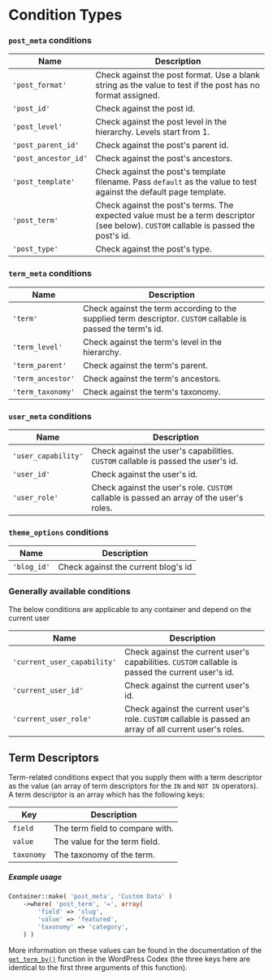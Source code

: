 # Condition Types

### `post_meta` conditions

| Name                 | Description                                                                                                                           |
|----------------------|---------------------------------------------------------------------------------------------------------------------------------------|
| `'post_format'`      | Check against the post format. Use a blank string as the value to test if the post has no format assigned.                            |
| `'post_id'`          | Check against the post id.                                                                                                            |
| `'post_level'`       | Check against the post level in the hierarchy. Levels start from 1.                                                                   |
| `'post_parent_id'`   | Check against the post's parent id.                                                                                                   |
| `'post_ancestor_id'` | Check against the post's ancestors.                                                                                                   |
| `'post_template'`    | Check against the post's template filename. Pass `default` as the value to test against the default page template.                    |
| `'post_term'`        | Check against the post's terms. The expected value must be a term descriptor (see below).  `CUSTOM` callable is passed the post's id. |
| `'post_type'`        | Check against the post's type.                                                                                                        |

### `term_meta` conditions

| Name              | Description                                                                                                                           |
|-------------------|---------------------------------------------------------------------------------------------------------------------------------------|
| `'term'`          | Check against the term according to the supplied term descriptor.  `CUSTOM` callable is passed the term's id.                         |
| `'term_level'`    | Check against the term's level in the hierarchy.                                                                                      |
| `'term_parent'`   | Check against the term's parent.                                                                                                      |
| `'term_ancestor'` | Check against the term's ancestors.                                                                                                   |
| `'term_taxonomy'` | Check against the term's taxonomy.                                                                                                    |

### `user_meta` conditions

| Name                | Description                                                                                                                           |
|---------------------|---------------------------------------------------------------------------------------------------------------------------------------|
| `'user_capability'` | Check against the user's capabilities. `CUSTOM` callable is passed the user's id.                                                     |
| `'user_id'`         | Check against the user's id.                                                                                                          |
| `'user_role'`       | Check against the user's role. `CUSTOM` callable is passed an array of the user's roles.                                              |

### `theme_options` conditions

| Name         | Description                                                                                                                           |
|--------------|---------------------------------------------------------------------------------------------------------------------------------------|
| `'blog_id'`  | Check against the current blog's id                                                                                                   |

### Generally available conditions

The below conditions are applicable to any container and depend on the current user 

| Name                        | Description                                                                                                                           |
|-----------------------------|---------------------------------------------------------------------------------------------------------------------------------------|
| `'current_user_capability'` | Check against the current user's capabilities.  `CUSTOM` callable is passed the current user's id.                                    |
| `'current_user_id'`         | Check against the current user's id.                                                                                                  |
| `'current_user_role'`       | Check against the current user's role.  `CUSTOM` callable is passed an array of all current user's roles.                             |

## Term Descriptors

Term-related conditions expect that you supply them with a term descriptor as the value (an array of term descriptors for the `IN` and `NOT IN` operators).  
A term descriptor is an array which has the following keys:

| Key        | Description                     |
|------------|---------------------------------|
| `field`    | The term field to compare with. |
| `value`    | The value for the term field.   |
| `taxonomy` | The taxonomy of the term.       |

##### Example usage

```php
Container::make( 'post_meta', 'Custom Data' )
    ->where( 'post_term', '=', array(
        'field' => 'slug',
        'value' => 'featured',
        'taxonomy' => 'category',
    ) )
```

More information on these values can be found in the documentation of the [`get_term_by()`](https://codex.wordpress.org/Function_Reference/get_term_by) function in the WordPress Codex (the three keys here are identical to the first three arguments of this function).
